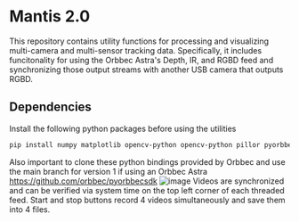 # Mantis 2.0
This repository contains utility functions for processing and visualizing multi-camera and multi-sensor tracking data. Specifically, it includes funcitonality for using the Orbbec Astra's Depth, IR, and RGBD feed and synchronizing those output streams with another USB camera that outputs RGBD.


## Dependencies

Install the following python packages before using the utilities 

```bash
pip install numpy matplotlib opencv-python opencv-python pillor pyorbbecsdk
```
Also important to clone these python bindings provided by Orbbec and use the main branch for version 1 if using an Orbbec Astra https://github.com/orbbec/pyorbbecsdk
![image](https://github.com/user-attachments/assets/f4d83bfd-2d4a-4e25-a858-4bb8f720b8b2)
Videos are synchronized and can be verified via system time on the top left corner of each threaded feed.
Start and stop buttons record 4 videos simultaneously and save them into 4 files.
